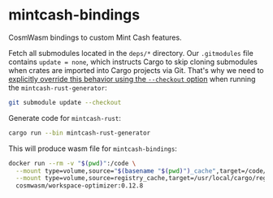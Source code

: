 # mintcash-bindings
CosmWasm bindings to custom Mint Cash features.

Fetch all submodules located in the `deps/*` directory. Our `.gitmodules` file contains `update = none`, which instructs Cargo to skip cloning submodules when crates are imported into Cargo projects via Git. That's why we need to [explicitly override this behavior using the `--checkout` option](https://stackoverflow.com/questions/63974493/why-would-git-submodule-update-skip-a-submodule) when running the `mintcash-rust-generator`:

```bash
git submodule update --checkout
```

Generate code for `mintcash-rust`:

```bash
cargo run --bin mintcash-rust-generator
```

This will produce wasm file for `mintcash-bindings`:

```bash
docker run --rm -v "$(pwd)":/code \
  --mount type=volume,source="$(basename "$(pwd)")_cache",target=/code/target \
  --mount type=volume,source=registry_cache,target=/usr/local/cargo/registry \
  cosmwasm/workspace-optimizer:0.12.8
```
